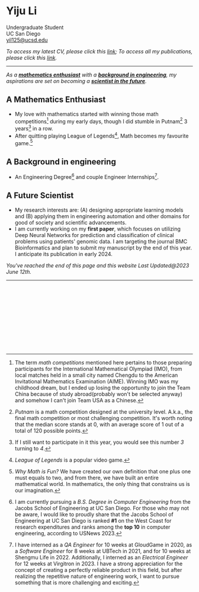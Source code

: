 # Yiju Li

Undergraduate Student  
UC San Diego  
[yil125@ucsd.edu](mailto:yil125@ucsd.edu)

*To access my latest CV, please click this [link](https://yijuli.info/CV.pdf); To access all my publications, please click this [link](publications).* 

---

*As a **[mathematics enthusiast](#a-mathematics-enthusiast)** with a **[background in engineering](#a-background-in-engineering)**, my aspirations are set on becoming a **[scientist in the future](#a-future-scientist)**.*



## A Mathematics Enthusiast
- My love with mathematics started with winning those math competitions[^1] during my early days, though I did stumble in Putnam[^2] 3 years[^3] in a row. 
- After quitting playing League of Legends[^5], Math becomes my favourite game.[^4]


## A Background in engineering
- An Engineering Degree[^6] and couple Engineer Internships[^7].

## A Future Scientist
- My research interests are: (A) designing appropriate learning models and (B) applying them in engineering automation and other domains for good of society and scientific advancements.
- I am currently working on my **first paper**, which focuses on utilizing Deep Neural Networks for prediction and classification of clinical problems using patients' genomic data. I am targeting the journal BMC Bioinformatics and plan to submit my manuscript by the end of this year. I anticipate its publication in early 2024.

[^1]: The term *math competitions* mentioned here pertains to those preparing participants for the International Mathematical Olympiad (IMO), from local matches held in a small city named Chengdu to the American Invitational Mathematics Examination (AIME). Winning IMO was my childhood dream, but I ended up losing the opportunity to join the Team China because of study abroad(probably won't be selected anyway) and somehow I can't join Team USA as a Chinese.

[^2]: *Putnam* is a math competition designed at the university level. A.k.a., the final math competition or most challenging competition. It's worth noting that the median score stands at 0, with an average score of 1 out of a total of 120 possible points.

[^3]: If I still want to participate in it this year, you would see this number *3* turning to *4*. 

[^4]: *Why Math is Fun?* We have created our own definition that one plus one must equals to two, and from there, we have built an entire mathematical world. In mathematics, the only thing that constrains us is our imagination.

[^5]: *League of Legends* is a popular video game. 

[^6]: I am currently pursuing a *B.S. Degree in Computer Engineering* from the Jacobs School of Engineering at UC San Diego. For those who may not be aware, I would like to proudly share that the Jacobs School of Engineering at UC San Diego is ranked **#1** on the West Coast for research expenditures and ranks among the **top 10** in computer engineering, according to USNews 2023.

[^7]: I have interned as a *QA Engineer* for 10 weeks at GloudGame in 2020, as a *Software Engineer* for 8 weeks at UBTech in 2021, and for 10 weeks at Shengmu Life in 2022. Additionally, I interned as an *Electrical Engineer* for 12 weeks at Virgitron in 2023. I have a strong appreciation for the concept of creating a perfectly reliable product in this field, but after realizing the repetitive nature of engineering work, I want to pursue something that is more challenging and exciting.

*You've reached the end of this page and this website Last Updated@2023 June 12th.*

---
<br />
<br />
<br />
<br />
<br />
<br />
<br />
<br />
<br />
<br />